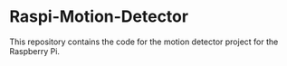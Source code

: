 # Raspi-Motion-Detector
This repository contains the code for the motion detector project for the Raspberry Pi.
